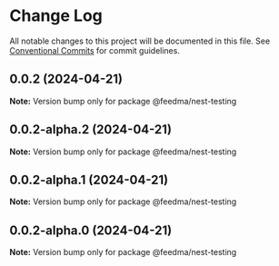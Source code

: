 # Change Log

All notable changes to this project will be documented in this file.
See [Conventional Commits](https://conventionalcommits.org) for commit guidelines.

## 0.0.2 (2024-04-21)

**Note:** Version bump only for package @feedma/nest-testing





## 0.0.2-alpha.2 (2024-04-21)

**Note:** Version bump only for package @feedma/nest-testing





## 0.0.2-alpha.1 (2024-04-21)

**Note:** Version bump only for package @feedma/nest-testing





## 0.0.2-alpha.0 (2024-04-21)

**Note:** Version bump only for package @feedma/nest-testing
